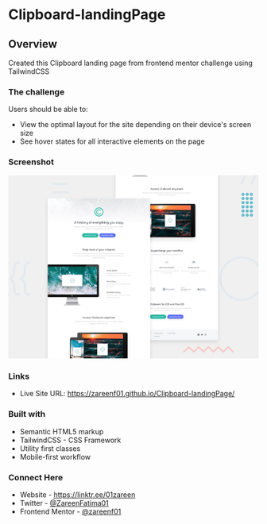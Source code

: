 # Clipboard-landingPage

## Overview

Created this Clipboard landing page from frontend mentor challenge using TailwindCSS

### The challenge

Users should be able to:

- View the optimal layout for the site depending on their device's screen size
- See hover states for all interactive elements on the page

### Screenshot

![](./screenshot.jpg)

### Links

- Live Site URL: https://zareenf01.github.io/Clipboard-landingPage/

### Built with

- Semantic HTML5 markup
- TailwindCSS - CSS Framework
- Utility first classes
- Mobile-first workflow

### Connect Here

- Website - https://linktr.ee/01zareen
- Twitter - [@ZareenFatima01](https://twitter.com/ZareenFatima01)
- Frontend Mentor - [@zareenf01](https://www.frontendmentor.io/profile/zareenf01)


